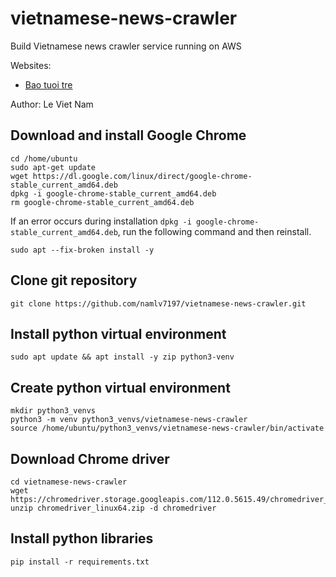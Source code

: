 # vietnamese-news-crawler
Build Vietnamese news crawler service running on AWS

Websites:
- [Bao tuoi tre](https://tuoitre.vn/tin-moi-nhat.htm)

Author: Le Viet Nam

## Download and install Google Chrome
```
cd /home/ubuntu
sudo apt-get update
wget https://dl.google.com/linux/direct/google-chrome-stable_current_amd64.deb
dpkg -i google-chrome-stable_current_amd64.deb
rm google-chrome-stable_current_amd64.deb
```
If an error occurs during installation ```dpkg -i google-chrome-stable_current_amd64.deb```, run the following command and then reinstall.
```
sudo apt --fix-broken install -y
```
## Clone git repository
```
git clone https://github.com/namlv7197/vietnamese-news-crawler.git
```
## Install python virtual environment
```
sudo apt update && apt install -y zip python3-venv
```
## Create python virtual environment
```
mkdir python3_venvs
python3 -m venv python3_venvs/vietnamese-news-crawler
source /home/ubuntu/python3_venvs/vietnamese-news-crawler/bin/activate
```
## Download Chrome driver
```
cd vietnamese-news-crawler
wget https://chromedriver.storage.googleapis.com/112.0.5615.49/chromedriver_linux64.zip
unzip chromedriver_linux64.zip -d chromedriver
```
## Install python libraries
```
pip install -r requirements.txt
```


